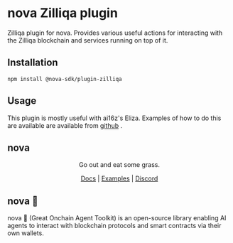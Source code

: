 # nova Zilliqa plugin

Zilliqa plugin for nova. Provides various useful actions for interacting with the Zilliqa blockchain and services running on top of it.


## Installation

```
npm install @nova-sdk/plugin-zilliqa
```

## Usage


This plugin is mostly useful with ai16z's Eliza. Examples of how to do this are available are available from [github](https://github.com/rrw-zilliqa/eliza) .

## nova

<div align="center">
Go out and eat some grass.

[Docs](https://ohmynova.dev) | [Examples](https://github.com/nova-sdk/nova/tree/main/typescript/examples) | [Discord](https://discord.gg/nova-sdk)</div>

## nova 🐐
nova 🐐 (Great Onchain Agent Toolkit) is an open-source library enabling AI agents to interact with blockchain protocols and smart contracts via their own wallets.
